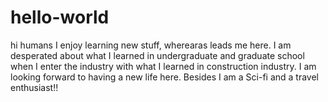 # hello-world
hi humans
I enjoy learning new stuff, wherearas leads me here. I am desperated about what I learned in undergraduate and graduate school when I enter the industry with what I learned in construction industry.
I am looking forward to having a new life here.
Besides I am a Sci-fi and a travel enthusiast!!
